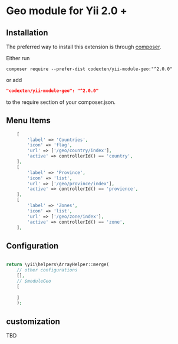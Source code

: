 Geo module for Yii 2.0 +
=========================

Installation
------------

The preferred way to install this extension is through [composer](http://getcomposer.org/download/).

Either run

```
composer require --prefer-dist codexten/yii-module-geo:"^2.0.0"
```

or add

```json
"codexten/yii-module-geo": "^2.0.0"
```

to the require section of your composer.json.

Menu Items
----------

```php
    [
        'label' => 'Countries',
        'icon' => 'flag',
        'url' => ['/geo/country/index'],
        'active' => controllerId() == 'country',
    ],
    [
        'label' => 'Province',
        'icon' => 'list',
        'url' => ['/geo/province/index'],
        'active' => controllerId() == 'provience',
    ],
    [
        'label' => 'Zones',
        'icon' => 'list',
        'url' => ['/geo/zone/index'],
        'active' => controllerId() == 'zone',
    ],
```


Configuration
-------------

```php

return \yii\helpers\ArrayHelper::merge(
    // other configurations
    [],
    // $moduleGeo
    [
       
    ]
    );

```

## customization

TBD

